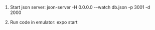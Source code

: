 1. Start json server:
json-server -H 0.0.0.0 --watch db.json -p 3001 -d 2000

2. Run code in emulator:
expo start
